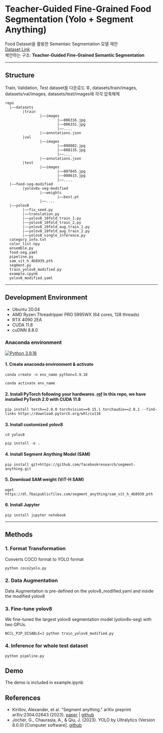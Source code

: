 # Teacher-Guided Fine-Grained Food Segmentation (Yolo + Segment Anything)
Food Dataset을 활용한 Sementaic Segmentation 모델 제안
<br>[Dataset Link](https://www.aicrowd.com/challenges/food-recognition-benchmark-2022/dataset_files)<br>
제안하는 구조: **Teacher-Guided Fine-Grained Semantic Segmentation**
***
## Structure
Train, Validation, Test dataset을 다운로드 후, datasets/train/images, datasets/val/images, datasets/test/images에 각각 압축해제
```
repo
  |——datasets
        |train
                |——images
                        |——006316.jpg
                        |——006331.jpg
                        |——....
                |——annotations.json
        |val
                |——images
                        |——008082.jpg
                        |——008135.jpg
                        |——....
                |——annotations.json
        |test
                |——images
                        |——007845.jpg
                        |——008615.jpg
                        |——....
  |——food-seg-modified
        |yolov8x-seg-modified
                |——weights
                        |——best.pt
                |——....
  |——yolov8
        |——fix_seed.py
        |——translation.py
        |——yolov8_10fold_train_1.py
        |——yolov8_10fold_train_2.py
        |——yolov8_10fold_aug_train_1.py
        |——yolov8_10fold_aug_train_2.py
        |——yolov8_single_inference.py
  category_info.txt
  color_list.npy
  ensemble.py
  food-seg.yaml
  pipeline.py
  sam_vit_h_4b8939.pth
  segment.py
  train_yolov8_modified.py
  example.ipynb
  yolov8_modified.yaml
```
***

## Development Environment
* Ubuntu 20.04
* AMD Ryzen Threadripper PRO 5995WX (64 cores, 128 threads)
* RTX 4090 2EA
* CUDA 11.8
* cuDNN 8.8.0

### Anaconda environment
[![Python 3.9.18](https://img.shields.io/badge/python-3.9-blue.svg)](https://www.python.org/downloads/release/python-385/)
#### 1. Create anaconda environment & activate
```shell
conda create -n env_name python=3.9.18
```
```shell
conda activate env_name
```
#### 2. Install PyTorch following your hardwares. [ref](https://pytorch.org/get-started/locally/) In this repo, we have installed PyTorch 2.0 with CUDA 11.8
```shell
pip install torch==2.0.0 torchvision==0.15.1 torchaudio==2.0.1 --find-links https://download.pytorch.org/whl/cu118
```
#### 3. Install customized yolov8
```shell
cd yolov8
```
```shell
pip install -e .
```
#### 4. Install Segment Anything Model (SAM)
```shell
pip install git+https://github.com/facebookresearch/segment-anything.git
```

#### 5. Download SAM weight (ViT-H SAM)
```shell
wget https://dl.fbaipublicfiles.com/segment_anything/sam_vit_h_4b8939.pth
```
#### 6. Install Jupyter
```shell
pip install jupyter notebook
```
***
## Methods
### 1. Format Transformation
Converts COCO format to YOLO format
```shell
python coco2yolo.py
```
### 2. Data Augmentation
Data Augmentation is pre-defined on the yolov8_modified.yaml and inside the modified yolov8

### 3. Fine-tune yolov8
We fine-tuned the largest yolov8 segmentation model (yolov8x-seg) with two GPUs.
```shell
NCCL_P2P_DISABLE=1 python train_yolov8_modified.py
```
### 4. Inference for whole test dataset
```shell
python pipeline.py
```
## Demo
The demo is included in example.ipynb

## References
* Kirillov, Alexander, et al. "Segment anything." arXiv preprint arXiv:2304.02643 (2023). [paper](https://arxiv.org/pdf/2304.02643.pdf) | [github](https://github.com/facebookresearch/segment-anything)
* Jocher, G., Chaurasia, A., & Qiu, J. (2023). YOLO by Ultralytics (Version 8.0.0) [Computer software]. [github](https://github.com/ultralytics/ultralytics)